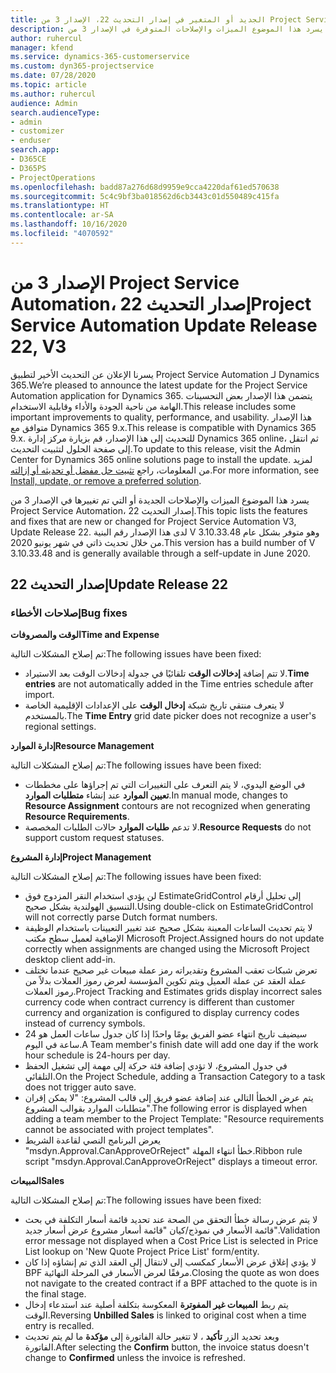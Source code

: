```yaml
---
title: الجديد أو المتغير في إصدار التحديث 22، الإصدار 3 من Project Service Automation
description: يسرد هذا الموضوع الميزات والإصلاحات المتوفرة في الإصدار 3 من Project Service Automation، إصدار التحديث 22.
author: ruhercul
manager: kfend
ms.service: dynamics-365-customerservice
ms.custom: dyn365-projectservice
ms.date: 07/28/2020
ms.topic: article
ms.author: ruhercul
audience: Admin
search.audienceType:
- admin
- customizer
- enduser
search.app:
- D365CE
- D365PS
- ProjectOperations
ms.openlocfilehash: badd87a276d68d9959e9cca4220daf61ed570638
ms.sourcegitcommit: 5c4c9bf3ba018562d6cb3443c01d550489c415fa
ms.translationtype: HT
ms.contentlocale: ar-SA
ms.lasthandoff: 10/16/2020
ms.locfileid: "4070592"
---
```

# <a name="project-service-automation-update-release-22-v3"></a><span data-ttu-id="cdc21-103">الإصدار 3 من Project Service Automation، إصدار التحديث 22</span><span class="sxs-lookup"><span data-stu-id="cdc21-103">Project Service Automation Update Release 22, V3</span></span>

<span data-ttu-id="cdc21-104">يسرنا الإعلان عن التحديث الأخير لتطبيق Project Service Automation لـ Dynamics 365.</span><span class="sxs-lookup"><span data-stu-id="cdc21-104">We’re pleased to announce the latest update for the Project Service Automation application for Dynamics 365.</span></span> <span data-ttu-id="cdc21-105">يتضمن هذا الإصدار بعض التحسينات الهامة من ناحية الجودة والأداء وقابلية الاستخدام.</span><span class="sxs-lookup"><span data-stu-id="cdc21-105">This release includes some important improvements to quality, performance, and usability.</span></span> <span data-ttu-id="cdc21-106">هذا الإصدار متوافق مع Dynamics 365 9.x.</span><span class="sxs-lookup"><span data-stu-id="cdc21-106">This release is compatible with Dynamics 365 9.x.</span></span> <span data-ttu-id="cdc21-107">للتحديث إلى هذا الإصدار، قم بزيارة مركز إدارة Dynamics 365 online، ثم انتقل إلى صفحة الحلول لتثبيت التحديث.</span><span class="sxs-lookup"><span data-stu-id="cdc21-107">To update to this release, visit the Admin Center for Dynamics 365 online solutions page to install the update.</span></span> <span data-ttu-id="cdc21-108">لمزيد من المعلومات، راجع [تثبيت حل مفضل أو تحديثه أو إزالته](https://docs.microsoft.com/power-platform/admin/install-remove-preferred-solution).</span><span class="sxs-lookup"><span data-stu-id="cdc21-108">For more information, see [Install, update, or remove a preferred solution](https://docs.microsoft.com/power-platform/admin/install-remove-preferred-solution).</span></span>

<span data-ttu-id="cdc21-109">يسرد هذا الموضوع الميزات والإصلاحات الجديدة أو التي تم تغييرها في الإصدار 3 من Project Service Automation، إصدار التحديث 22.</span><span class="sxs-lookup"><span data-stu-id="cdc21-109">This topic lists the features and fixes that are new or changed for Project Service Automation V3, Update Release 22.</span></span> <span data-ttu-id="cdc21-110">لدى هذا الإصدار رقم البنية V 3.10.33.48 وهو متوفر بشكل عام من خلال تحديث ذاتي في شهر يونيو 2020.</span><span class="sxs-lookup"><span data-stu-id="cdc21-110">This version has a build number of V 3.10.33.48 and is generally available through a self-update in June 2020.</span></span>

## <a name="update-release-22"></a><span data-ttu-id="cdc21-111">إصدار التحديث 22</span><span class="sxs-lookup"><span data-stu-id="cdc21-111">Update Release 22</span></span>

### <a name="bug-fixes"></a><span data-ttu-id="cdc21-112">إصلاحات الأخطاء</span><span class="sxs-lookup"><span data-stu-id="cdc21-112">Bug fixes</span></span>



<span data-ttu-id="cdc21-113">**الوقت والمصروفات**</span><span class="sxs-lookup"><span data-stu-id="cdc21-113">**Time and Expense**</span></span>

<span data-ttu-id="cdc21-114">تم إصلاح المشكلات التالية:</span><span class="sxs-lookup"><span data-stu-id="cdc21-114">The following issues have been fixed:</span></span>

- <span data-ttu-id="cdc21-115">لا تتم إضافة **إدخالات الوقت** تلقائيًا في جدولة إدخالات الوقت بعد الاستيراد.</span><span class="sxs-lookup"><span data-stu-id="cdc21-115">**Time entries** are not automatically added in the Time entries schedule after import.</span></span>
- <span data-ttu-id="cdc21-116">لا يتعرف منتقي تاريخ شبكة **إدخال الوقت** على الإعدادات الإقليمية الخاصة بالمستخدم.</span><span class="sxs-lookup"><span data-stu-id="cdc21-116">The **Time Entry** grid date picker does not recognize a user's regional settings.</span></span>

<span data-ttu-id="cdc21-117">**إدارة الموارد**</span><span class="sxs-lookup"><span data-stu-id="cdc21-117">**Resource Management**</span></span>

<span data-ttu-id="cdc21-118">تم إصلاح المشكلات التالية:</span><span class="sxs-lookup"><span data-stu-id="cdc21-118">The following issues have been fixed:</span></span>

- <span data-ttu-id="cdc21-119">في الوضع اليدوي، لا يتم التعرف على التغييرات التي تم إجراؤها على مخططات **تعيين الموارد** عند إنشاء **متطلبات الموارد**.</span><span class="sxs-lookup"><span data-stu-id="cdc21-119">In manual mode, changes to **Resource Assignment** contours are not recognized when generating **Resource Requirements**.</span></span>
- <span data-ttu-id="cdc21-120">لا تدعم **طلبات الموارد** حالات الطلبات المخصصة.</span><span class="sxs-lookup"><span data-stu-id="cdc21-120">**Resource Requests** do not support custom request statuses.</span></span>

<span data-ttu-id="cdc21-121">**إدارة المشروع**</span><span class="sxs-lookup"><span data-stu-id="cdc21-121">**Project Management**</span></span>

<span data-ttu-id="cdc21-122">تم إصلاح المشكلات التالية:</span><span class="sxs-lookup"><span data-stu-id="cdc21-122">The following issues have been fixed:</span></span>

- <span data-ttu-id="cdc21-123">لن يؤدي استخدام النقر المزدوج فوق EstimateGridControl إلى تحليل أرقام التنسيق الهولندية بشكل صحيح.</span><span class="sxs-lookup"><span data-stu-id="cdc21-123">Using double-click on EstimateGridControl will not correctly parse Dutch format numbers.</span></span>
- <span data-ttu-id="cdc21-124">لا يتم تحديث الساعات المعينة بشكل صحيح عند تغيير التعيينات باستخدام الوظيفة الإضافية لعميل سطح مكتب Microsoft Project.</span><span class="sxs-lookup"><span data-stu-id="cdc21-124">Assigned hours do not update correctly when assignments are changed using the Microsoft Project desktop client add-in.</span></span>
- <span data-ttu-id="cdc21-125">تعرض شبكات تعقب المشروع وتقديراته رمز عملة مبيعات غير صحيح عندما تختلف عملة العقد عن عملة العميل ويتم تكوين المؤسسة لعرض رموز العملات بدلاً من رموز العملات.</span><span class="sxs-lookup"><span data-stu-id="cdc21-125">Project Tracking and Estimates grids display incorrect sales currency code when contract currency is different than customer currency and organization is configured to display currency codes instead of currency symbols.</span></span>
- <span data-ttu-id="cdc21-126">سيضيف تاريخ انتهاء عضو الفريق يومًا واحدًا إذا كان جدول ساعات العمل هو 24 ساعة في اليوم.</span><span class="sxs-lookup"><span data-stu-id="cdc21-126">A Team member's finish date will add one day if the work hour schedule is 24-hours per day.</span></span>
- <span data-ttu-id="cdc21-127">في جدول المشروع، لا تؤدي إضافة فئة حركة إلى مهمة إلى تشغيل الحفظ التلقائي.</span><span class="sxs-lookup"><span data-stu-id="cdc21-127">On the Project Schedule, adding a Transaction Category to a task does not trigger auto save.</span></span>
- <span data-ttu-id="cdc21-128">يتم عرض الخطأ التالي عند إضافة عضو فريق إلى قالب المشروع: "لا يمكن إقران متطلبات الموارد بقوالب المشروع".</span><span class="sxs-lookup"><span data-stu-id="cdc21-128">The following error is displayed when adding a team member to the Project Template: "Resource requirements cannot be associated with project templates".</span></span> 
- <span data-ttu-id="cdc21-129">يعرض البرنامج النصي لقاعدة الشريط "msdyn.Approval.CanApproveOrReject" خطأ انتهاء المهلة.</span><span class="sxs-lookup"><span data-stu-id="cdc21-129">Ribbon rule script "msdyn.Approval.CanApproveOrReject" displays a timeout error.</span></span>

<span data-ttu-id="cdc21-130">**المبيعات**</span><span class="sxs-lookup"><span data-stu-id="cdc21-130">**Sales**</span></span>

<span data-ttu-id="cdc21-131">تم إصلاح المشكلات التالية:</span><span class="sxs-lookup"><span data-stu-id="cdc21-131">The following issues have been fixed:</span></span>

- <span data-ttu-id="cdc21-132">لا يتم عرض رسالة خطأ التحقق من الصحة عند تحديد قائمة أسعار التكلفة في بحث قائمة الأسعار في نموذج/كيان "قائمة أسعار مشروع عرض أسعار جديد".</span><span class="sxs-lookup"><span data-stu-id="cdc21-132">Validation error message not displayed when a Cost Price List is selected in Price List lookup on 'New Quote Project Price List' form/entity.</span></span>
- <span data-ttu-id="cdc21-133">لا يؤدي إغلاق عرض الأسعار كمكسب إلى لانتقال إلى العقد الذي تم إنشاؤه إذا كان BPF مرفقًا لعرض الأسعار في المرحلة النهائية.</span><span class="sxs-lookup"><span data-stu-id="cdc21-133">Closing the quote as won does not navigate to the created contract if a BPF attached to the quote is in the final stage.</span></span>
- <span data-ttu-id="cdc21-134">يتم ربط **المبيعات غير المفوترة** المعكوسة بتكلفة أصلية عند استدعاء إدخال الوقت.</span><span class="sxs-lookup"><span data-stu-id="cdc21-134">Reversing **Unbilled Sales** is linked to original cost when a time entry is recalled.</span></span>
- <span data-ttu-id="cdc21-135">وبعد تحديد الزر **تأكيد** ، لا تتغير حالة الفاتورة إلى **مؤكدة** ما لم يتم تحديث الفاتورة.</span><span class="sxs-lookup"><span data-stu-id="cdc21-135">After selecting the **Confirm** button, the invoice status doesn't change to **Confirmed** unless the invoice is refreshed.</span></span>
